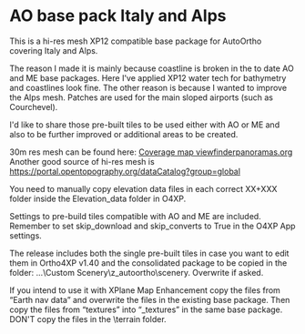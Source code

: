 # AO base pack Italy and Alps
This is a hi-res mesh XP12 compatible base package for AutoOrtho covering Italy and Alps.

The reason I made it is mainly because coastline is broken in the to date AO and ME base packages. Here I've applied XP12 water tech for bathymetry and coastlines look fine. The other reason is because I wanted to improve the Alps mesh. Patches are used for the main sloped airports (such as Courchevel).

I'd like to share those pre-built tiles to be used either with AO or ME and also to be further improved or additional areas to be created.

30m res mesh can be found here: [Coverage map viewfinderpanoramas.org](https://viewfinderpanoramas.org/dem1d.html) Another good source of hi-res mesh is https://portal.opentopography.org/dataCatalog?group=global

You need to manually copy elevation data files in each correct XX+XXX folder inside the Elevation_data folder in O4XP.

Settings to pre-build tiles compatible with AO and ME are included. Remember to set skip_download and skip_converts to True in the O4XP App settings.

The release includes both the single pre-built tiles in case you want to edit them in Ortho4XP v1.40 and the consolidated package to be copied in the folder: ...\Custom Scenery\z_autoortho\scenery. Overwrite if asked.

If you intend to use it with XPlane Map Enhancement copy the files from “Earth nav data” and overwrite the files in the existing base package. Then copy the files from “textures” into “_textures” in the same base package. DON'T copy the files in the \terrain folder.
